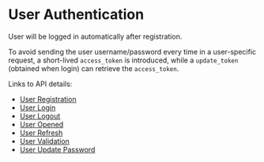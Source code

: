 # User Authentication

User will be logged in automatically after registration.

To avoid sending the user username/password every time in a user-specific request, a short-lived `access_token` is introduced, while a `update_token` (obtained when login) can retrieve the `access_token`.

Links to API details:

- [User Registration](./user_registration.md)
- [User Login](./user_login.md)
- [User Logout](./user_logout.md)
- [User Opened](./user_opened.md)
- [User Refresh](./user_refresh.md)
- [User Validation](./user_validation.md)
- [User Update Password](./user_update_password.md)
